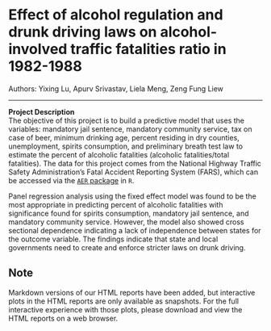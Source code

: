 # Effect of alcohol regulation and drunk driving laws on alcohol-involved traffic fatalities ratio in 1982-1988

Authors: Yixing Lu, Apurv Srivastav, Liela Meng, Zeng Fung Liew

---
**Project Description** <br>
The objective of this project is to build a predictive model that uses the variables: mandatory jail sentence, mandatory community service, tax on case of beer, minimum drinking age, percent residing in dry counties, unemployment, spirits consumption, and preliminary breath test law to estimate the percent of alcoholic fatalities (alcoholic fatalities/total fatalities). The data for this project comes from the National Highway Traffic Safety Administration’s Fatal Accident Reporting System (FARS), which can be accessed via the [`AER` package](https://rdrr.io/cran/AER/man/Fatalities.html) in `R`.

Panel regression analysis using the fixed effect model was found to be the most appropriate in predicting percent of alcoholic fatalities with significance found for spirits consumption, mandatory jail sentence, and mandatory community service. However, the model also showed cross sectional dependence indicating a lack of independence between states for the outcome variable.  The findings indicate that state and local governments need to create and enforce stricter laws on drunk driving.

## Note
Markdown versions of our HTML reports have been added, but interactive plots in the HTML reports are only available as snapshots. For the full interactive experience with those plots, please download and view the HTML reports on a web browser.
